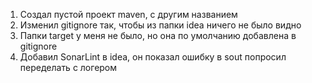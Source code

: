 1) Создал пустой проект maven, с другим названием
2) Изменил gitignore так, чтобы из папки idea ничего не было видно
3) Папки target у меня не было, но она по умолчанию добавлена в gitignore
4) Добавил SonarLint в idea, он показал ошибку в sout попросил переделать с логером
   
